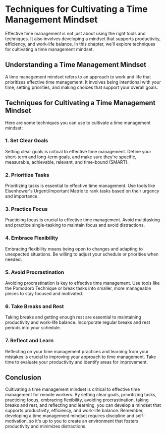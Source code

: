 Techniques for Cultivating a Time Management Mindset
=====================================================================================================

Effective time management is not just about using the right tools and techniques. It also involves developing a mindset that supports productivity, efficiency, and work-life balance. In this chapter, we'll explore techniques for cultivating a time management mindset.

Understanding a Time Management Mindset
---------------------------------------

A time management mindset refers to an approach to work and life that prioritizes effective time management. It involves being intentional with your time, setting priorities, and making choices that support your overall goals.

Techniques for Cultivating a Time Management Mindset
----------------------------------------------------

Here are some techniques you can use to cultivate a time management mindset:

### 1. Set Clear Goals

Setting clear goals is critical to effective time management. Define your short-term and long-term goals, and make sure they're specific, measurable, achievable, relevant, and time-bound (SMART).

### 2. Prioritize Tasks

Prioritizing tasks is essential to effective time management. Use tools like Eisenhower's Urgent/Important Matrix to rank tasks based on their urgency and importance.

### 3. Practice Focus

Practicing focus is crucial to effective time management. Avoid multitasking and practice single-tasking to maintain focus and avoid distractions.

### 4. Embrace Flexibility

Embracing flexibility means being open to changes and adapting to unexpected situations. Be willing to adjust your schedule or priorities when needed.

### 5. Avoid Procrastination

Avoiding procrastination is key to effective time management. Use tools like the Pomodoro Technique or break tasks into smaller, more manageable pieces to stay focused and motivated.

### 6. Take Breaks and Rest

Taking breaks and getting enough rest are essential to maintaining productivity and work-life balance. Incorporate regular breaks and rest periods into your schedule.

### 7. Reflect and Learn

Reflecting on your time management practices and learning from your mistakes is crucial to improving your approach to time management. Take time to evaluate your productivity and identify areas for improvement.

Conclusion
----------

Cultivating a time management mindset is critical to effective time management for remote workers. By setting clear goals, prioritizing tasks, practicing focus, embracing flexibility, avoiding procrastination, taking breaks and rest, and reflecting and learning, you can develop a mindset that supports productivity, efficiency, and work-life balance. Remember, developing a time management mindset requires discipline and self-motivation, so it's up to you to create an environment that fosters productivity and minimizes distractions.
